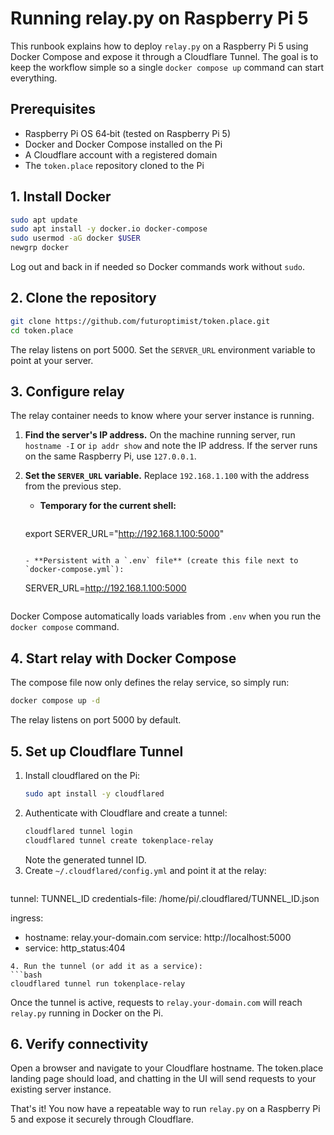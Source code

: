 # Running relay.py on Raspberry Pi 5

This runbook explains how to deploy `relay.py` on a Raspberry Pi 5 using Docker Compose and expose it through a Cloudflare Tunnel. The goal is to keep the workflow simple so a single `docker compose up` command can start everything.

## Prerequisites

- Raspberry Pi OS 64‑bit (tested on Raspberry Pi 5)
- Docker and Docker Compose installed on the Pi
- A Cloudflare account with a registered domain
- The `token.place` repository cloned to the Pi

## 1. Install Docker

```bash
sudo apt update
sudo apt install -y docker.io docker-compose
sudo usermod -aG docker $USER
newgrp docker
```

Log out and back in if needed so Docker commands work without `sudo`.

## 2. Clone the repository

```bash
git clone https://github.com/futuroptimist/token.place.git
cd token.place
```

 
The relay listens on port 5000. Set the `SERVER_URL` environment variable to point at your server.

## 3. Configure relay

The relay container needs to know where your server instance is running.

1. **Find the server's IP address.** On the machine running server, run
   `hostname -I` or `ip addr show` and note the IP address. If the server runs
   on the same Raspberry Pi, use `127.0.0.1`.

2. **Set the `SERVER_URL` variable.** Replace `192.168.1.100` with the address
   from the previous step.

   - **Temporary for the current shell:**

     ```bash
    export SERVER_URL="http://192.168.1.100:5000"
     ```

   - **Persistent with a `.env` file** (create this file next to
     `docker-compose.yml`):

     ```
    SERVER_URL=http://192.168.1.100:5000
     ```

Docker Compose automatically loads variables from `.env` when you run the
`docker compose` command.

## 4. Start relay with Docker Compose

The compose file now only defines the relay service, so simply run:

```bash
docker compose up -d
```

The relay listens on port 5000 by default.

## 5. Set up Cloudflare Tunnel

1. Install cloudflared on the Pi:
   ```bash
   sudo apt install -y cloudflared
   ```
2. Authenticate with Cloudflare and create a tunnel:
   ```bash
   cloudflared tunnel login
   cloudflared tunnel create tokenplace-relay
   ```
   Note the generated tunnel ID.
3. Create `~/.cloudflared/config.yml` and point it at the relay:
   ```yaml
tunnel: TUNNEL_ID
credentials-file: /home/pi/.cloudflared/TUNNEL_ID.json

ingress:
  - hostname: relay.your-domain.com
    service: http://localhost:5000
  - service: http_status:404
   ```
4. Run the tunnel (or add it as a service):
   ```bash
   cloudflared tunnel run tokenplace-relay
   ```

Once the tunnel is active, requests to `relay.your-domain.com` will reach `relay.py` running in Docker on the Pi.

## 6. Verify connectivity

Open a browser and navigate to your Cloudflare hostname. The token.place landing page should load, and chatting in the UI will send requests to your existing server instance.

That's it! You now have a repeatable way to run `relay.py` on a Raspberry Pi 5 and expose it securely through Cloudflare.
